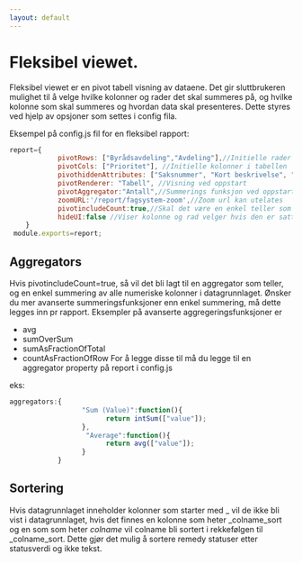 ```yaml
---
layout: default
---
```

# Fleksibel viewet.

Fleksibel viewet er en pivot tabell visning av dataene. Det gir sluttbrukeren mulighet til å velge hvilke kolonner og rader det skal summeres på, og hvilke kolonne som skal summeres og hvordan data skal presenteres. Dette styres ved hjelp av opsjoner som settes i config fila.

Eksempel på config.js fil for en fleksibel rapport:
```js
report={
            pivotRows: ["Byrådsavdeling","Avdeling"],//Initielle rader i tabellen
            pivotCols: ["Prioritet"], //Initielle kolonner i tabellen 
            pivothiddenAttributes: ["Saksnummer", "Kort beskrivelse", "Produktgruppe", "Mottatt","_Status_sort","_Prioritet_sort"],//Attributter du ikke vil vise i pivot, men som er synlige i datagrunnlaget.
            pivotRenderer: "Tabell", //Visning ved oppstart
            pivotAggregator:"Antall",//Summerings funksjon ved oppstart
            zoomURL:'/report/fagsystem-zoom',//Zoom url kan utelates
            pivotincludeCount:true,//Skal det være en enkel teller som oppsummeringsfunksjon. Hvis datagrunnlaget er aggregert skal denne stå til false.
            hideUI:false //Viser kolonne og rad velger hvis den er satt til false.
    }
 module.exports=report;
```

## Aggregators

Hvis pivotincludeCount=true, så vil det bli lagt til en aggregator som teller, og en enkel summering av alle numeriske kolonner i datagrunnlaget. Ønsker du mer avanserte summeringsfunksjoner enn enkel summering, må dette legges inn pr rapport. Eksempler på avanserte aggregeringsfunksjoner er
 - avg 
 - sumOverSum
 - sumAsFractionOfTotal
 - countAsFractionOfRow
For å legge disse til må du legge til en aggregator property på report i config.js 

eks:
```js
aggregators:{
                  "Sum (Value)":function(){
                        return intSum(["value"]);
                  },
                   "Average":function(){
                        return avg(["value"]);
                  }
            } 
```


## Sortering

Hvis datagrunnlaget inneholder kolonner som starter med _ vil de ikke bli vist i datagrunnlaget, hvis det finnes en kolonne som heter _colname_sort og en som som heter _colname_ vil colname bli sortert i rekkefølgen til _colname_sort. Dette gjør det mulig å sortere remedy statuser etter statusverdi og ikke tekst.

